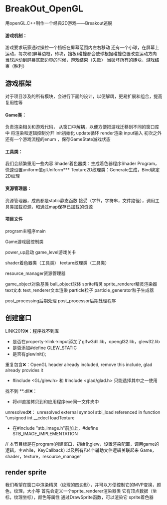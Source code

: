 # BreakOut_OpenGL
用openGL.C++制作一个经典2D游戏——Breakout逃脱
#### 游戏机制：
游戏要求玩家通过操控一个挡板在屏幕范围内左右移动
还有一个小球，在屏幕上运动，每次和(屏幕边框，砖块，挡板)碰撞都会使球根据碰撞位置改变运动方向
当球运动到屏幕底部边界的时候，游戏结束（失败）
当破坏所有的砖块，游戏结束（胜利）
## 游戏框架
对于项目涉及的所有模块，会进行下面的设计，以便解耦，更易扩展和组合，提高复用性等
#### Game类：
负责渲染相关和游戏代码，
从窗口中解耦，以便方便把游戏迁移到不同的窗口库中
将渲染和逻辑控制分开
init初始化
update循环
render渲染
input输入
初次之外还有一个游戏流程的enum ，保存GameState游戏状态
#### 工具类：
我们会频繁重用一些内容
Shader着色器类：生成着色器程序Shader Program，快速设置uniform值glUniform***
Texture2D纹理类：Generate生成，Bind绑定2D纹理
#### 资源管理器：
资源管理器，成员都是static静态函数
接受（字节，字符串，文件路径），调用工具类加载资源，和通过map保存已加载的资源
#### 项目文件
program主程序main

Game游戏层控制类

power_up启动
game_level游戏关卡

shader着色器类（工具类）
texture纹理类（工具类）

resource_manager资源管理器

game_object对象基类
ball_object球体
sprite精灵
sprite_renderer精灵渲染器
text文本
text_renderer文本渲染
particle粒子
particle_generator粒子生成器

post_processing后期处理
post_processor后期处理程序

## 创建窗口
LINK2019❌：程序找不到库
* 是否在property->link->input添加了glfw3dll.lib，opengl32.lib，glew32.lib
* 是否添加#define GLEW_STATIC
* 是否有glewInit();

重复包含❌：OpenGL header already included, remove this include, glad already provides it
* #include <GL/glew.h> 和 #include <glad/glad.h> 只能选择其中之一使用

找不到 **.dll❌：
* 将dll直接拷贝到和应用程序exe同一文件夹中

unresolved❌：
unresolved external symbol stbi_load referenced in function “unsigned int __cdecl loadTexture
* 在#include "stb_image.h"前加上，#define STB_IMAGE_IMPLEMENTATION

//
本节目标是在program(创建窗口，初始化glew，设置渲染配置，调用game的逻辑，主while，KeyCallback)
以及所有和4个辅助文件逻辑关联起来
Game，shader，texture，resource_manager
## render sprite
我们希望在窗口中渲染精灵（纹理的四边形），并可以方便控制它的MVP变换，颜色，纹理，大小等
首先会定义一个sprite_renderer渲染器类
它有顶点数据（坐标，纹理坐标），颜色等属性
通过DrawSprite函数，可以渲染它
sprite着色器
